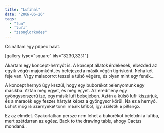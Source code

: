 ```yaml
---
title: "Lufihal"
date: "2006-06-26"
tags: 
  - "fun"
  - "lufi"
  - "zsonglorkodes"
---
```


Csináltam egy pöpec halat.

\[gallery type="square" ids="3230,3231"\]

Akartam egy koncept-hernyót is. A koncept állatok érdekesek, elkezded az egyik végén majomként, és befejezed a másik végén tigrisként. Néha két feje van. Vagy malacorrot teszel a túlsó végére, és olyan mint egy fenék...

A koncept hernyó úgy készül, hogy egy buborékot belenyomunk egy másikba. Aztán még egyet, és még egyet. Az eredmény egy gyöngysorszerű izé, egy másik lufi belsejében. Aztán a külső lufit kiszúrjuk, és a maradék egy feszes hártyát képez a gyöngysor körül. Na ez a hernyó. Lehet még rá szárnyakat tenni másik lufiból, így születik a pillangó.

Ez az elmélet. Gyakorlatban persze nem lehet a buborékot beletolni a lufiba, mert szétdurran az egész. Back to the drawing table, ahogy Cactus mondaná...
